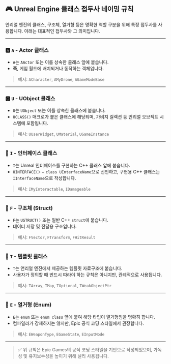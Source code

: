 ## 🎮 Unreal Engine 클래스 접두사 네이밍 규칙

언리얼 엔진의 클래스, 구조체, 열거형 등은 명확한 역할 구분을 위해 특정 접두사를 사용합니다. 아래는 대표적인 접두사와 그 의미입니다.

---

### 🅰️ `A` - Actor 클래스

- `A`는 `AActor` 또는 이를 상속한 클래스 앞에 붙습니다.
- **즉**, 게임 월드에 배치되거나 동작하는 객체입니다.

> 예시: `ACharacter`, `AMyDrone`, `AGameModeBase`

---

### 🅾️ `U` - UObject 클래스

- `U`는 `UObject` 또는 이를 상속한 클래스에 붙습니다.
- `UCLASS()` 매크로가 붙은 클래스에 해당되며, 가비지 컬렉션 등 언리얼 오브젝트 시스템에 포함됩니다.

> 예시: `UUserWidget`, `UMaterial`, `UGameInstance`

---

### 🔌 `I` - 인터페이스 클래스

- `I`는 Unreal 인터페이스를 구현하는 C++ 클래스 앞에 붙습니다.
- `UINTERFACE()` + `class UInterfaceName`으로 선언하고, 구현용 C++ 클래스는 `IInterfaceName`으로 작성합니다.

> 예시: `IMyInteractable`, `IDamageable`

---

### 🧱 `F` - 구조체 (Struct)

- `F`는 `USTRUCT()` 또는 일반 C++ `struct`에 붙습니다.
- 데이터 저장 및 전달용 구조입니다.

> 예시: `FVector`, `FTransform`, `FHitResult`

---

### 🔣 `T` - 템플릿 클래스

- `T`는 언리얼 엔진에서 제공하는 템플릿 자료구조에 붙습니다.
- 사용자가 정의할 때 반드시 따라야 하는 규칙은 아니지만, 관례적으로 사용됩니다.

> 예시: `TArray`, `TMap`, `TOptional`, `TWeakObjectPtr`

---

### 🎯 `E` - 열거형 (Enum)

- `E`는 `enum` 또는 `enum class` 앞에 붙여 해당 타입이 열거형임을 명확히 합니다.
- 컴파일러가 강제하지는 않지만, Epic 공식 코딩 스타일에서 권장합니다.

> 예시: `EWeaponType`, `EGameState`, `EInputMode`

---

> ✅ 위 규칙은 Epic Games의 공식 코딩 스타일을 기반으로 작성되었으며, 가독성 및 유지보수성을 높이기 위해 널리 사용됩니다.  

